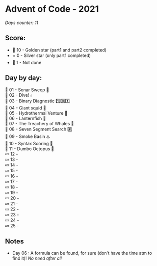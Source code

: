 # Advent of Code - 2021
*Days counter: 11*

## Score:
- :star2: 10 - Golden star (part1 and part2 completed)
- :star: 0 - Silver star (only part1 completed)
- :poop: 1 - Not done

## Day by day:
:star2: 01 - Sonar Sweep :satellite: \
:star2: 02 - Dive! :droplet: \
:star2: 03 - Binary Diagnostic :one::zero::one: \
:star2: 04 - Giant squid :squid: \
:star2: 05 - Hydrothermal Venture :potable_water: \
:star2: 06 - Lanternfish :izakaya_lantern: \
:star2: 07 - The Treachery of Whales :whale: \
:star2: 08 - Seven Segment Search :hash: \
:star2: 09 - Smoke Basin :hotsprings: \
:star2: 10 - Syntax Scoring :symbols: \
:poop: 11 - Dumbo Octopus :octopus: \
:zzz: 12 - \
:zzz: 13 - \
:zzz: 14 - \
:zzz: 15 - \
:zzz: 16 - \
:zzz: 17 - \
:zzz: 18 - \
:zzz: 19 - \
:zzz: 20 - \
:zzz: 21 - \
:zzz: 22 - \
:zzz: 23 - \
:zzz: 24 - \
:zzz: 25 -

## Notes
- Day 06 : A formula can be found, for sure (don't have the time atm to find it)! *No need after all*
